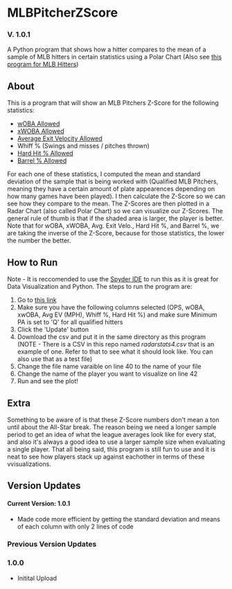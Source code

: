 # MLBPitcherZScore
### V. 1.0.1
A Python program that shows how a hitter compares to the mean of a sample of MLB hitters in certain statistics using a Polar Chart
(Also see [this program for MLB Hitters](https://github.com/ztandrews/MLBHitterZScore))

## About
This is a program that will show an MLB Pitchers Z-Score for the following statistics:
- [wOBA Allowed](https://www.mlb.com/glossary/advanced-stats/weighted-on-base-average)
- [xWOBA Allowed](https://www.mlb.com/glossary/statcast/expected-woba)
- [Average Exit Velocity Allowed](https://www.mlb.com/glossary/statcast/exit-velocity)
- Whiff % (Swings and misses / pitches thrown)
- [Hard Hit % Allowed](https://www.mlb.com/glossary/statcast/hard-hit-rate)
- [Barrel % Allowed](https://www.mlb.com/glossary/statcast/hard-hit-rate)
 
For each one of these statistics, I computed the mean and standard deviation of the sample that is being worked with (Qualified MLB Pitchers, meaning they have a certain amount of plate appearences depending on how many games have been played). I then calculate the Z-Score so we can see how they compare to the mean. The Z-Scores are then plotted in a Radar Chart (also called Polar Chart) so we can visualize our Z-Scores. The general rule of thumb is that if the shaded area is larger, the player is better. Note that for wOBA, xWOBA, Avg. Exit Velo., Hard Hit %, and Barrel %, we are taking the inverse of the Z-Score, because for those statistics, the lower the number the better.
 
 
## How to Run
Note - It is reccomended to use the [Spyder IDE](https://www.spyder-ide.org/) to run this as it is great for Data Visualization and Python.
The steps to run the program are:
1. Go to [this link](https://baseballsavant.mlb.com/leaderboard/custom?year=2021&type=pitcher&filter=&sort=7&sortDir=desc&min=q&selections=p_formatted_ip,woba,xwoba,exit_velocity_avg,barrel_batted_rate,hard_hit_percent,whiff_percent,&chart=false&x=woba&y=woba&r=no&chartType=beeswarm)
2. Make sure you have the following columns selected (OPS, wOBA, xwOBA, Avg EV (MPH), Whiff %, Hard Hit %) and make sure Minimum PA is set to 'Q' for all qualified hitters
3. Click the 'Update' button
4. Download the csv and put it in the same directory as this program (NOTE - There is a CSV in this repo named <em>radarstats4.csv</em> that is an example of one. Refer to that to see what it should look like. You can also use that as a test file)
5. Change the file name varaible on line 40 to the name of your file 
6. Change the name of the player you want to visualize on line 42
7. Run and see the plot!

## Extra
Something to be aware of is that these Z-Score numbers don't mean a ton until about the All-Star break. The reason being we need a longer sample period to get an idea of what the league averages look like for every stat, and also it's always a good idea to use a larger sample size when evaluating a single player. That all being said, this program is still fun to use and it is neat to see how players stack up against eachother in terms of these vvisualizations.

## Version Updates
#### Current Version: 1.0.1
- Made code more efficient by getting the standard deviation and means of each column with only 2 lines of code
### Previous Version Updates
### 1.0.0
- Initital Upload
